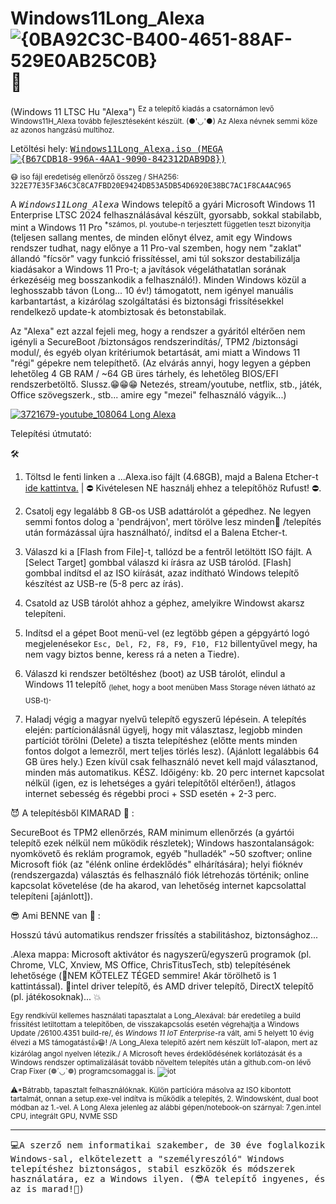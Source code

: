 # Windows11Long_Alexa![{0BA92C3C-B400-4651-88AF-529E0AB25C0B}](https://github.com/user-attachments/assets/07ee3eb5-eaa3-4350-887d-3a4e7aa77b15)🛟
(Windows 11 LTSC Hu "Alexa") 
<sup>Ez a telepítő kiadás a csatornámon levő Windows11H_Alexa tovább fejlesztéseként készült. (●'◡'●) Az Alexa névnek semmi köze az azonos hangzású multihoz.</sup>

Letöltési hely: <tt><a href="https://mega.nz/file/1IRyhIjb#yxWI9-Kp8kTr20mcY-SOENL4KkLg6_sSioQc-Q5f4e8" target="_blank">Windows11Long_Alexa.iso (MEGA ![{B67CDB18-996A-4AA1-9090-842312DAB9D8}](https://github.com/user-attachments/assets/93d3ccbc-4666-4458-bae7-24577f22ea19))</a></tt>

<sup>😷 iso fájl eredetiség ellenőrző összeg / SHA256:  <tt>322E77E35F3A6C3C8CA7FBD20E9424DB53A5DB54D6920E38BC7AC1F8CA4AC965</tt></sup>

A <tt>*Windows11Long_Alexa*</tt> Windows telepítő a gyári Microsoft Windows 11 Enterprise LTSC 2024 felhasználásával készült, gyorsabb, sokkal stabilabb, mint a Windows 11 Pro <sup>*számos, pl. youtube-n terjesztett független teszt bizonyítja</sup> (teljesen sallang mentes, de minden előnyt élvez, amit egy Windows rendszer tudhat, nagy előnye a 11 Pro-val szemben, hogy nem "zaklat" állandó "fícsör" vagy funkció frissítéssel, ami túl sokszor destabilizálja kiadásakor a Windows 11 Pro-t; a javítások végeláthatatlan sorának érkezéséig meg bosszankodik a felhasználó!). 
Minden Windows közül a leghosszabb távon (Long... 10 év!) támogatott, nem igényel manuális karbantartást, a kizárólag szolgáltatási és biztonsági frissítésekkel rendelkező update-k atombiztosak és betonstabilak.

Az "Alexa" ezt azzal fejeli meg, hogy a rendszer a gyáritól eltérően nem igényli a SecureBoot /biztonságos rendszerindítás/, TPM2 /biztonsági modul/, és egyéb olyan kritériumok betartását, ami miatt a Windows 11 "régi" gépekre nem telepíthető. (Az elvárás annyi, hogy legyen a gépben lehetőleg 4 GB RAM / ~64 GB üres tárhely, és lehetőleg BIOS/EFI rendszerbetöltő. Slussz.😁😁😁 Netezés, stream/youtube, netflix, stb., játék, Office szövegszerk., stb... amire egy "mezei" felhasználó vágyik...)

<a href="https://m.youtube.com/watch?v=Z-8IMalnQ2E" target="_blank">![3721679-youtube_108064](https://github.com/user-attachments/assets/64e3c576-240c-4fb0-a5ee-5a1bad9ea575) Long Alexa</a>

Telepítési útmutató:

🛠️
1. Töltsd le fenti linken a ...Alexa.iso fájlt (4.68GB), majd a Balena Etcher-t  <a href="https://github.com/balena-io/etcher/releases/download/v2.1.0/balenaEtcher-2.1.0.Setup.exe">ide kattintva.</a>  | ⛔ Kivételesen NE használj ehhez a telepítőhöz Rufust! ⛔.

2. Csatolj egy legalább 8 GB-os USB adattárolót a gépedhez. Ne legyen semmi fontos dolog a 'pendrájvon', mert törölve lesz minden🚩 /telepítés után formázással újra használható/, indítsd el a Balena Etcher-t.

3. Válaszd ki a [Flash from File]-t, tallózd be a fentről letöltött ISO fájlt. A [Select Target] gombbal válaszd ki írásra az USB tárolód. [Flash] gombbal indítsd el az ISO kiírását, azaz indítható Windows telepítő készítést az USB-re (5-8 perc az írás).

4. Csatold az USB tárolót ahhoz a géphez, amelyikre Windowst akarsz telepíteni.

5. Indítsd el a gépet Boot menü-vel (ez legtöbb gépen a gépgyártó logó megjelenésekor <code>Esc, Del, F2, F8, F9, F10, F12</code> billentyűvel megy, ha nem vagy biztos benne, keress rá a neten a Tiedre).

6. Válaszd ki rendszer betöltéshez (boot) az USB tárolót, elindul a Windows 11 telepítő <sub>(lehet, hogy a boot menüben Mass Storage néven látható az USB-t)</sub>.

7. Haladj végig a magyar nyelvű telepítő egyszerű lépésein. A telepítés elején: partícionálásnál ügyelj, hogy mit választasz, legjobb minden partíciót törölni (Delete) a tiszta telepítéshez (előtte ments minden fontos dolgot a lemezről, mert teljes törlés lesz). (Ajánlott legalábbis 64 GB üres hely.) Ezen kívül csak felhasználó nevet kell majd választanod, minden más automatikus. KÉSZ. Időigény: kb. 20 perc internet kapcsolat nélkül (igen, ez is lehetséges a gyári telepítőtől eltérően!), átlagos internet sebesség és régebbi proci + SSD esetén + 2-3 perc.

😈 A telepítésből KIMARAD 💩 :

SecureBoot és TPM2 ellenőrzés, RAM minimum ellenőrzés (a gyártói telepítő ezek nélkül nem működik részletek);
Windows haszontalanságok: nyomkövető és reklám programok, egyéb "hulladék" ~50 szoftver;
online Microsoft fiók (az "élénk online érdeklődés" elhárítására); helyi fióknév (rendszergazda) választás és felhasználó fiók létrehozás történik;
online kapcsolat követelése (de ha akarod, van lehetőség internet kapcsolattal telepíteni [ajánlott]).

😎 Ami BENNE van 👀 :

Hosszú távú automatikus rendszer frissítés a stabilitáshoz, biztonsághoz...

.Alexa mappa: Microsoft aktivátor és nagyszerű/egyszerű programok (pl. Chrome, VLC, Xnview, MS Office, ChrisTitusTech, stb) telepítésének lehetősége (🥳NEM KÖTELEZ TÉGED semmire! Akár törölhető is 1 kattintással).
🥇intel driver telepítő, és AMD driver telepítő, DirectX telepítő (pl. játékosoknak)... 💥

<sub>Egy rendkívül kellemes használati tapasztalat a Long_Alexával: bár eredetileg a build frissítést letiltottam a telepítőben, de visszakapcsolás esetén végrehajtja a Windows Update /26100.4351 build-re/, és <i>Windows 11 IoT Enterprise</i>-ra vált, ami 5 helyett 10 évig élvezi a MS támogatást👍😁! /A Long_Alexa telepítő azért nem készült IoT-alapon, mert az kizárólag angol nyelven létezik./ A Microsoft heves érdeklődésének korlátozását és a Windows rendszer optimalizálását tovább növeltem telepítés után a github.com-on lévő Crap Fixer (❁´◡`❁) programcsomaggal is.
 ![iot](https://github.com/user-attachments/assets/73d5327f-9d72-4455-8000-437a496c7806)
</sub>

<sup>⚠*Bátrabb, tapasztalt felhasználóknak. Külön partícióra másolva az ISO kibontott tartalmát, onnan a setup.exe-vel indítva is működik a telepítés, 2. Windowsként, dual boot módban az 1.-vel. A Long Alexa jelenleg az alábbi gépen/notebook-on szárnyal: 7.gen.intel CPU, integrált GPU, NVME SSD</sup>
<hr>
<tt>💻A szerző nem informatikai szakember, de 30 éve foglalkozik Windows-sal, elkötelezett a "személyreszóló" Windows telepítéshez biztonságos, stabil eszközök és módszerek használatára, ez a Windows ilyen. (😎A telepítő ingyenes, és az is marad!💝)</tt>
